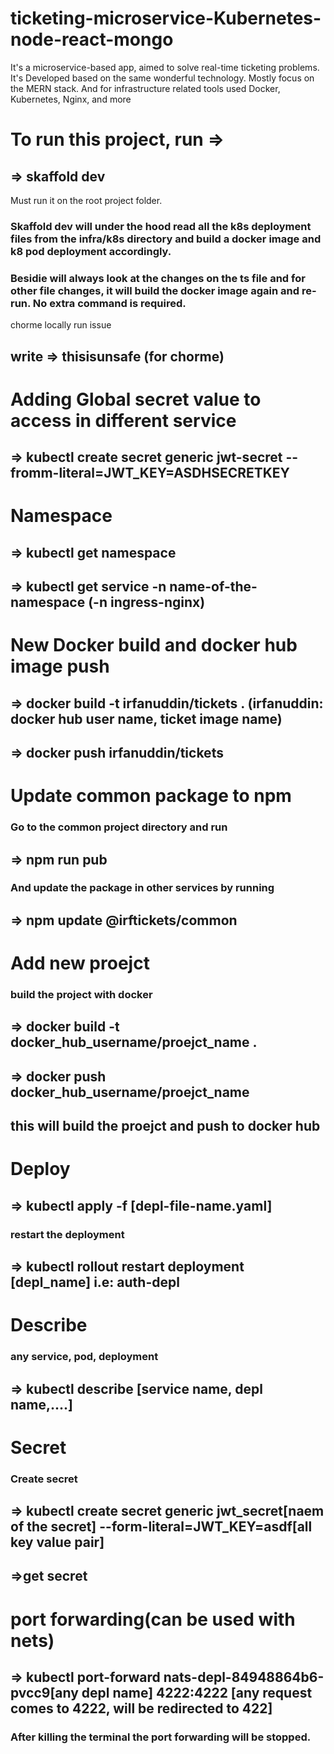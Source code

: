 # ticketing-microservice-Kubernetes-node-react-mongo
It's a microservice-based app, aimed to solve real-time ticketing problems. It's Developed based on the same wonderful technology. Mostly focus on the MERN stack. And for infrastructure related tools used Docker, Kubernetes, Nginx, and more

# To run this project, run => 
## => skaffold dev

Must run it on the root project folder.
### Skaffold dev will under the hood read all the k8s deployment files from the infra/k8s directory and build a docker image and k8 pod deployment accordingly.

### Besidie will always look at the changes on the ts file and for other file changes, it will build the docker image again and re-run. No extra command is required.

chorme locally run issue
## write => thisisunsafe (for chorme)


# Adding Global secret value to access in different service
## => kubectl create secret generic jwt-secret --fromm-literal=JWT_KEY=ASDHSECRETKEY

# Namespace

## => kubectl get namespace
## => kubectl get service -n name-of-the-namespace (-n ingress-nginx)


# New Docker build and docker hub image push
## => docker build -t irfanuddin/tickets . (irfanuddin: docker hub user name, ticket image name)
## => docker push irfanuddin/tickets


# Update common package to npm
### Go to the common project directory and run
## => npm run pub
### And update the package in other services by running
## => npm update @irftickets/common

# Add new proejct 
### build the project with docker
## => docker build -t docker_hub_username/proejct_name .
## => docker push docker_hub_username/proejct_name
## this will build the proejct and push to docker hub

# Deploy 
## => kubectl apply -f [depl-file-name.yaml]
### restart the deployment
## => kubectl rollout restart deployment [depl_name] i.e: auth-depl

# Describe 
### any service, pod, deployment
## => kubectl describe [service name, depl name,....]

# Secret
### Create secret
## => kubectl create secret generic jwt_secret[naem of the secret] --form-literal=JWT_KEY=asdf[all key value pair]

## =>get secret


# port forwarding(can be used with nets)

## => kubectl port-forward nats-depl-84948864b6-pvcc9[any depl name] 4222:4222 [any request comes to 4222, will be redirected to 422]
### After killing the terminal the port forwarding will be stopped.